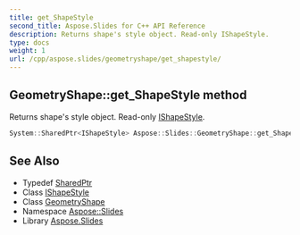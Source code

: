 ```yaml
---
title: get_ShapeStyle
second_title: Aspose.Slides for C++ API Reference
description: Returns shape's style object. Read-only IShapeStyle.
type: docs
weight: 1
url: /cpp/aspose.slides/geometryshape/get_shapestyle/
---
```

## GeometryShape::get_ShapeStyle method


Returns shape's style object. Read-only [IShapeStyle](../../ishapestyle/).

```cpp
System::SharedPtr<IShapeStyle> Aspose::Slides::GeometryShape::get_ShapeStyle() override
```

## See Also

* Typedef [SharedPtr](../../../system/sharedptr/)
* Class [IShapeStyle](../../ishapestyle/)
* Class [GeometryShape](../)
* Namespace [Aspose::Slides](../../)
* Library [Aspose.Slides](../../../)
